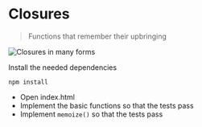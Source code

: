 # Closures
> Functions that remember their upbringing

![Closures in many forms](http://www.kenplas.com/project/closure/cap.jpg)

Install the needed dependencies
```
npm install
```

- Open index.html
- Implement the basic functions so that the tests pass
- Implement `memoize()` so that the tests pass
